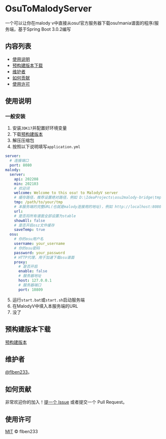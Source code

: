 # OsuToMalodyServer

一个可以让你在malody v中直接从osu!官方服务器下载osu!mania谱面的程序/服务端，基于Spring Boot 3.0.2编写

## 内容列表

- [使用说明](#使用说明)
- [预构建版本下载](#预构建版本下载)
- [维护者](#维护者)
- [如何贡献](#如何贡献)
- [使用许可](#使用许可)

## 使用说明

### 一般安装

1. 安装`JDK17`并配置好环境变量
2. 下载[预构建版本](https://github.com/flben233OsuToMalodyServer/releases)
3. 解压压缩包
4. 按照以下说明填写`application.yml`
```yaml
server:
  # 连接端口
  port: 8080
malody:
  server:
    api: 202208
    min: 202103
    # 欢迎词
    welcome: Welcome to this osu! to MalodyV server
    # 缓存路径，推荐设置绝对路径，例如 D:\IdeaProjects\osu2malody-bridge\tmp
    tmp: /path/to/your/tmp
    # 本服务端的完整URL(也就是malody连接用的地址)，例如 http://localhost:8080
    url: 
    # 是否将所有谱面全部设置为stable
    showAll: false
    # 是否开启osz文件缓存
    saveTemp: true
  osu:
    # 你的osu用户名
    username: your_username
    # 你的osu密码
    password: your_password
    # HTTP代理，用于加速下载osu谱面
    proxy:
      # 是否开启
      enable: false
      # 服务器地址
      host: 127.0.0.1
      # 服务器端口
      port: 10809
```
5. 运行`start.bat`或`start.sh`启动服务端
6. 在MalodyV中填入本服务端的URL
7. 没了

## 预构建版本下载

[预构建版本](https://github.com/flben233OsuToMalodyServer/releases)

## 维护者

[@flben233](https://github.com/flben233)。

## 如何贡献

非常欢迎你的加入！[提一个 Issue](https://github.com/flben233/OsuToMalodyServer/issues/new) 或者提交一个 Pull Request。

## 使用许可

[MIT](LICENSE) © flben233

